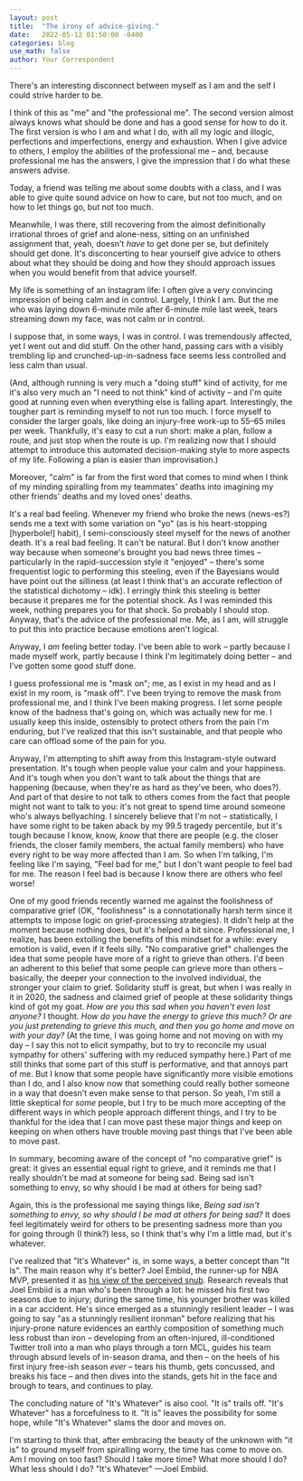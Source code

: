 ```yaml
---
layout: post
title:  "The irony of advice-giving."
date:   2022-05-12 01:50:00 -0400
categories: blog
use_math: false
author: Your Correspondent
---
```


There's an interesting disconnect between myself as I am and the self I could strive harder to be.

I think of this as "me" and "the professional me". The second version almost always knows what should be done and has a good sense for how to do it. The first version is who I am and what I do, with all my logic and illogic, perfections and imperfections, energy and exhaustion. When I give advice to others, I employ the abilities of the professional me &ndash; and, because professional me has the answers, I give the impression that I do what these answers advise.

Today, a friend was telling me about some doubts with a class, and I was able to give quite sound advice on how to care, but not too much, and on how to let things go, but not too much.

Meanwhile, I was there, still recovering from the almost definitionally irrational throes of grief and alone-ness, sitting on an unfinished assignment that, yeah, doesn't *have* to get done per se, but definitely should get done. It's disconcerting to hear yourself give advice to others about what they should be doing and how they should approach issues when you would benefit from that advice yourself.

My life is something of an Instagram life: I often give a very convincing impression of being calm and in control. Largely, I think I am. But the me who was laying down 6-minute mile after 6-minute mile last week, tears streaming down my face, was not calm or in control.

I suppose that, in some ways, I was in control. I was tremendously affected, yet I went out and did stuff. On the other hand, passing cars with a visibly trembling lip and crunched-up-in-sadness face seems less controlled and less calm than usual.

(And, although running is very much a "doing stuff" kind of activity, for me it's also very much an "I need to not think" kind of activity &ndash; and I'm quite good at running even when everything else is falling apart. Interestingly, the tougher part is reminding myself to not run too much. I force myself to consider the larger goals, like doing an injury-free work-up to 55&ndash;65 miles per week. Thankfully, it's easy to cut a run short: make a plan, follow a route, and just stop when the route is up. I'm realizing now that I should attempt to introduce this automated decision-making style to more aspects of my life. Following a plan is easier than improvisation.)

Moreover, "calm" is far from the first word that comes to mind when I think of my minding spiralling from my teammates' deaths into imagining my other friends' deaths and my loved ones' deaths.

It's a real bad feeling. Whenever my friend who broke the news (news-es?) sends me a text with some variation on "yo" (as is his heart-stopping [hyperbole!] habit), I semi-consciously steel myself for the news of another death. It's a real bad feeling. It can't be natural. But I don't know another way because when someone's brought you bad news three times &ndash; particularly in the rapid-succession style it "enjoyed" &ndash; there's some frequentist logic to performing this steeling, even if the Bayesians would have point out the silliness (at least I think that's an accurate reflection of the statistical dichotomy &ndash; idk). I erringly think this steeling is better because it prepares me for the potential shock. As I was reminded this week, nothing prepares you for that shock. So probably I should stop. Anyway, that's the advice of the professional me. Me, as I am, will struggle to put this into practice because emotions aren't logical.

Anyway, I *am* feeling better today. I've been able to work &ndash; partly because I made myself work, partly because I think I'm legitimately doing better &ndash; and I've gotten some good stuff done.

I guess professional me is "mask on"; me, as I exist in my head and as I exist in my room, is "mask off". I've been trying to remove the mask from professional me, and I think I've been making progress. I let some people know of the badness that's going on, which was actually new for me. I usually keep this inside, ostensibly to protect others from the pain I'm enduring, but I've realized that this isn't sustainable, and that people who care can offload some of the pain for you.

Anyway, I'm attempting to shift away from this Instagram-style outward presentation. It's tough when people value your calm and your happiness. And it's tough when you don't want to talk about the things that are happening (because, when they're as hard as they've been, who does?). And part of that desire to not talk to others comes from the fact that people might not want to talk to you: it's not great to spend time around someone who's always bellyaching. I sincerely believe that I'm not &ndash; statistically, I have some right to be taken aback by my 99.5 tragedy percentile, but it's tough because I know, know, *know* that there are people (e.g. the closer friends, the closer family members, the actual family members) who have every right to be way more affected than I am. So when I'm talking, I'm feeling like I'm saying, "Feel bad for me," but I don't want people to feel bad for me. The reason I feel bad is because I know there are others who feel worse!

One of my good friends recently warned me against the foolishness of comparative grief (OK, "foolishness" is a connotationally harsh term since it attempts to impose logic on grief-processing strategies). It didn't help at the moment because nothing does, but it's helped a bit since. Professional me, I realize, has been extolling the benefits of this mindset for a while: every emotion is valid, even if it feels silly. "No comparative grief" challenges the idea that some people have more of a right to grieve than others. I'd been an adherent to this belief that some people can grieve more than others &ndash; basically, the deeper your connection to the involved individual, the stronger your claim to grief. Solidarity stuff is great, but when I was really in it in 2020, the sadness and claimed grief of people at these solidarity things kind of got my goat. *How are you this sad when you haven't even lost anyone?* I thought. *How do you have the energy to grieve this much? Or are you just pretending to grieve this much, and then you go home and move on with your day?* (At the time, I was going home and not moving on with my day &ndash; I say this not to elicit sympathy, but to try to reconcile my usual sympathy for others' suffering with my reduced sympathy here.) Part of me still thinks that some part of this stuff is performative, and that annoys part of me. But I know that some people have significantly more visible emotions than I do, and I also know now that something could really bother someone in a way that doesn't even make sense to that person. So yeah, I'm still a little skeptical for *some* people, but I try to be much more accepting of the different ways in which people approach different things, and I try to be thankful for the idea that I can move past these major things and keep on keeping on when others have trouble moving past things that I've been able to move past.

In summary, becoming aware of the concept of "no comparative grief" is great: it gives an essential equal right to grieve, and it reminds me that I really shouldn't be mad at someone for being sad. Being sad isn't something to envy, so why should I be mad at others for being sad? 

Again, this is the professional me saying things like, *Being sad isn't something to envy, so why should I be mad at others for being sad?* It does feel legitimately weird for others to be presenting sadness more than you for going through (I think?) less, so I think that's why I'm a little mad, but it's whatever.

I've realized that "It's Whatever" is, in some ways, a better concept than "It Is". The main reason why it's better? Joel Embiid, the runner-up for NBA MVP, presented it as [his view of the perceived snub](https://www.espn.com/nba/story/_/id/33895406/joel-embiid-asks-else-do-win-mvp-says-all-energy-now-focused-helping-philadelphia-76ers-win-nba-title-future). Research reveals that Joel Embiid is a man who's been through a lot: he missed his first two seasons due to injury; during the same time, his younger brother was killed in a car accident. He's since emerged as a stunningly resilient leader &ndash; I was going to say "as a stunningly resilient ironman" before realizing that his injury-prone nature evidences an earthly composition of something much less robust than iron &ndash; developing from an often-injured, ill-conditioned Twitter troll into a man who plays through a torn MCL, guides his team through absurd levels of in-season drama, and then &ndash; on the heels of his first injury free-ish season *ever* &ndash; tears his thumb, gets concussed, and breaks his face &ndash; and then dives into the stands, gets hit in the face and brough to tears, and continues to play.

The concluding nature of "It's Whatever" is also cool. "It is" trails off. "It's Whatever" has a forcefulness to it. "It is" leaves the possibility for some hope, while "It's Whatever" slams the door and moves on.

I'm starting to think that, after embracing the beauty of the unknown with "it is" to ground myself from spiralling worry, the time has come to move on. Am I moving on too fast? Should I take more time? What more should I do? What less should I do? "It's Whatever" &mdash;Joel Embiid. 

